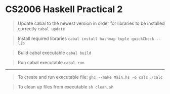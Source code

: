 # CS2006 Haskell Practical 2

> Update cabal to the newest version in order for libraries to be installed correctly
`cabal update`

> Install required libraries
`cabal install hashmap tuple quickCheck --lib`

> Build cabal executable
`cabal build`

> Run cabal executable
`cabal run`

---
> To create and run executable file:
`ghc --make Main.hs -o calc`
`./calc`

> To clean up files from executable
`sh clean.sh`

